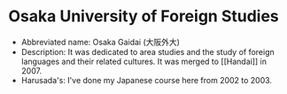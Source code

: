 # Osaka University of Foreign Studies

- Abbreviated name: Osaka Gaidai (大阪外大)
- Description: It was dedicated to area studies and the study of foreign languages and their related cultures. It was merged to [[Handai]] in 2007.
- Harusada's: I've done my Japanese course here from 2002 to 2003.
